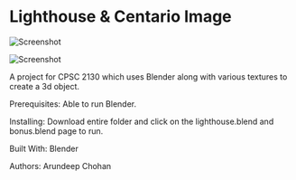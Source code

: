 # Lighthouse & Centario Image

![Screenshot](https://github.com/achohan01/Summary/blob/master/LandscapeImage.png)

![Screenshot](https://github.com/achohan01/Summary/blob/master/Centario.png)

A project for CPSC 2130 which uses Blender along with various textures to create a 3d object.

Prerequisites:
Able to run Blender.

Installing:
Download entire folder and click on the lighthouse.blend and bonus.blend page to run.

Built With:
Blender

Authors:
Arundeep Chohan

